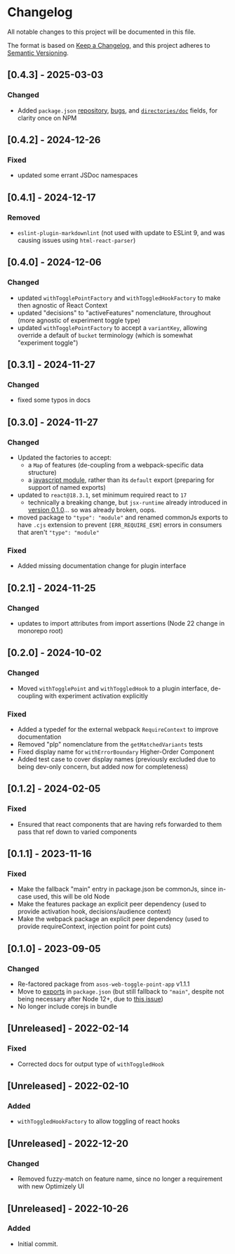# Changelog

All notable changes to this project will be documented in this file.

The format is based on [Keep a Changelog](https://keepachangelog.com/en/1.0.0/),
and this project adheres to [Semantic Versioning](https://semver.org/spec/v2.0.0.html).

## [0.4.3] - 2025-03-03

### Changed

- Added `package.json` [repository](https://docs.npmjs.com/cli/v11/configuring-npm/package-json#repository), [bugs](https://docs.npmjs.com/cli/v11/configuring-npm/package-json#bugs), and [`directories/doc`](https://docs.npmjs.com/cli/v11/configuring-npm/package-json#directories) fields, for clarity once on NPM

## [0.4.2] - 2024-12-26

### Fixed

- updated some errant JSDoc namespaces

## [0.4.1] - 2024-12-17

### Removed

- `eslint-plugin-markdownlint` (not used with update to ESLint 9, and was causing issues using `html-react-parser`)

## [0.4.0] - 2024-12-06

### Changed

- updated `withTogglePointFactory` and `withToggledHookFactory` to make then agnostic of React Context
- updated "decisions" to "activeFeatures" nomenclature, throughout (more agnostic of experiment toggle type)
- updated `withTogglePointFactory` to accept a `variantKey`, allowing override a default of `bucket` terminology (which is somewhat "experiment toggle")

## [0.3.1] - 2024-11-27

### Changed

- fixed some typos in docs

## [0.3.0] - 2024-11-27

### Changed

- Updated the factories to accept:
  - a `Map` of features (de-coupling from a webpack-specific data structure)
  - a [javascript module](https://developer.mozilla.org/en-US/docs/Web/JavaScript/Guide/Modules), rather than its `default` export (preparing for support of named exports)
- updated to `react@18.3.1`, set minimum required react to `17`
  - technically a breaking change, but `jsx-runtime` already introduced in [version 0.1.0](#010---2023-09-05)... so was already broken, oops.
- moved package to `"type": "module"` and renamed commonJs exports to have `.cjs` extension to prevent `[ERR_REQUIRE_ESM]` errors in consumers that aren't `"type": "module"`

### Fixed

- Added missing documentation change for plugin interface

## [0.2.1] - 2024-11-25

### Changed

- updates to import attributes from import assertions (Node 22 change in monorepo root)

## [0.2.0] - 2024-10-02

### Changed

- Moved `withTogglePoint` and `withToggledHook` to a plugin interface, de-coupling with experiment activation explicitly

### Fixed

- Added a typedef for the external webpack `RequireContext` to improve documentation
- Removed "plp" nomenclature from the `getMatchedVariants` tests
- Fixed display name for `withErrorBoundary` Higher-Order Component
- Added test case to cover display names (previously excluded due to being dev-only concern, but added now for completeness)

## [0.1.2] - 2024-02-05

### Fixed

- Ensured that react components that are having refs forwarded to them pass that ref down to varied components

## [0.1.1] - 2023-11-16

### Fixed

- Make the fallback "main" entry in package.json be commonJs, since in-case used, this will be old Node
- Make the features package an explicit peer dependency (used to provide activation hook, decisions/audience context)
- Make the webpack package an explicit peer dependency (used to provide requireContext, injection point for point cuts)

## [0.1.0] - 2023-09-05

### Changed

- Re-factored package from `asos-web-toggle-point-app` v1.1.1
- Move to [exports](https://nodejs.org/api/packages.html#exports) in `package.json` (but still fallback to `"main"`, despite not being necessary after Node 12+, due to [this issue](https://github.com/import-js/eslint-plugin-import/issues/1810))
- No longer include corejs in bundle

## [Unreleased] - 2022-02-14

### Fixed

- Corrected docs for output type of `withToggledHook`

## [Unreleased] - 2022-02-10

### Added

- `withToggledHookFactory` to allow toggling of react hooks

## [Unreleased] - 2022-12-20

### Changed

- Removed fuzzy-match on feature name, since no longer a requirement with new Optimizely UI

## [Unreleased] - 2022-10-26

### Added

- Initial commit.
